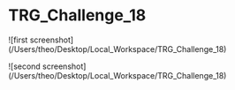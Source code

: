# TRG_Challenge_18

![first screenshot]
(/Users/theo/Desktop/Local_Workspace/TRG_Challenge_18)

![second screenshot]
(/Users/theo/Desktop/Local_Workspace/TRG_Challenge_18)
